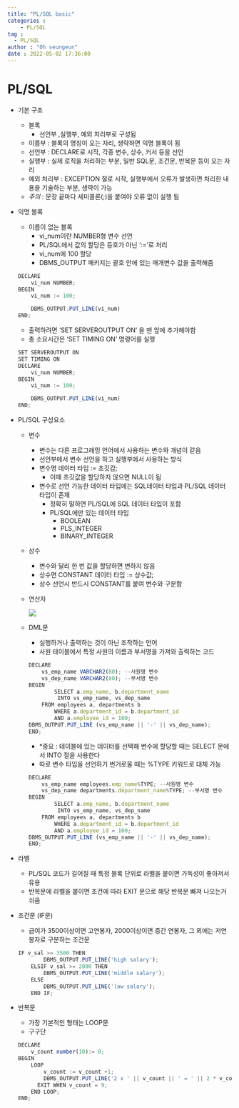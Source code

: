 ```yaml
---
title: "PL/SQL basic"
categories :
    - PL/SQL
tag :
  - PL/SQL
author : "Oh seungeun"
date : 2022-05-02 17:36:00
---
```

# PL/SQL

- 기본 구조
    - 블록
        - 선언부 ,실행부, 예외 처리부로 구성됨
    - 이름부 : 블록의 명칭이 오는 자리, 생략하면 익명 블록이 됨
    - 선언부 : DECLARE로 시작, 각종 변수, 상수, 커서 등을 선언
    - 실행부 : 실제 로직을 처리하는 부분, 일반 SQL문, 조건문, 반복문 등이 오는 자리
    - 예외 처리부 : EXCEPTION 절로 시작, 실행부에서 오류가 발생하면 처리한 내용을 기술하는 부분, 생략이 가능
    - *주의* : 문장 끝마다 세미콜론(;)을 붙여야 오류 없이 실행 됨
- 익명 블록
    - 이름이 없는 블록
        - vi_num이란 NUMBER형 변수 선언
        - PL/SQL에서 값의 할당은 등호가 아닌 ‘:=’로 처리
        - vi_num에 100 할당
        - DBMS_OUTPUT 패키지는 괄호 안에 있는 매개변수 값을 출력해줌
    
    ```jsx
    DECLARE
    	vi_num NUMBER;
    BEGIN
    	vi_num := 100;
    
    	DBMS_OUTPUT.PUT_LINE(vi_num)
    END;
    ```
    
    - 출력하려면 ‘SET SERVEROUTPUT ON’ 을 맨 앞에 추가해야함
    - 총 소요시간은 ‘SET TIMING ON’ 명령어를 실행
    
    ```jsx
    SET SERVEROUTPUT ON
    SET TIMING ON
    DECLARE
    	vi_num NUMBER;
    BEGIN
    	vi_num := 100;
    
    	DBMS_OUTPUT.PUT_LINE(vi_num)
    END;
    ```
    
- PL/SQL 구성요소
    - 변수
        - 변수는 다른 프로그래밍 언어에서 사용하는 변수와 개념이 같음
        - 선언부에서 변수 선언을 하고 실행부에서 사용하는 방식
        - 변수명 데이터 타입 := 초깃갑;
            - 이때 초깃값을 할당하지 않으면 NULL이 됨
        - 변수로 선언 가능한 데이터 타입에는  SQL데이터 타입과 PL/SQL 데이터 타입이 존재
            - 정확히 말하면 PL/SQL에 SQL 데이터 타입이 포함
            - PL/SQL에만 있는 데이터 타입
                - BOOLEAN
                - PLS_INTEGER
                - BINARY_INTEGER
    - 상수
        - 변수와 달리 한 번 값을 할당하면 변하지 않음
        - 상수면 CONSTANT 데이터 타입 := 상수값;
        - 상수 선언시 반드시 CONSTANT를 붙여 변수와 구분함
    - 연산자
        
        ![](/images/PLSQL/Untitled.png)
        
    - DML문
        - 실행하거나 출력하는 것이 아닌 조작하는 언어
        - 사원 테이블에서 특정 사원의 이름과 부서명을 가져와 출력하는 코드
        
        ```jsx
        DECLARE
        	vs_emp_name VARCHAR2(80); --사원명 변수
        	vs_dep_name VARCHAR2(80); --부서명 변수
        BEGIN
        		SELECT a.emp_name, b.department_name
        		 INTO vs_emp_name, vs_dep_name
            FROM employees a, departments b
        		WHERE a.department_id = b.department_id
        	    AND a.employee_id = 100;
        DBMS_OUTPUT.PUT_LINE (vs_emp_name || '-' || vs_dep_name);
        END;
        ```
        
        - *중요 : 테이블에 있는 데이터를 선택해 변수에 할당할 때는 SELECT 문에서 INTO 절을 사용한다
        - 따로 변수 타입을 선언하기 번거로울 때는 %TYPE 키워드로 대체 가능
        
        ```jsx
        DECLARE
        	vs_emp_name employees.emp_name%TYPE; --사원명 변수
        	vs_dep_name departments.department_name%TYPE; --부서명 변수
        BEGIN
        		SELECT a.emp_name, b.department_name
        		 INTO vs_emp_name, vs_dep_name
            FROM employees a, departments b
        		WHERE a.department_id = b.department_id
        	    AND a.employee_id = 100;
        DBMS_OUTPUT.PUT_LINE (vs_emp_name || '-' || vs_dep_name);
        END;
        ```
        

- 라벨
    - PL/SQL 코드가 길어질 때 특정 블록 단위로 라벨을 붙이면 가독성이 좋아져서 유용
    - 반복문에 라벨을 붙이면 조건에 따라 EXIT 문으로 해당 반복문 빠져 나오는거 쉬움
    
- 조건문 (IF문)
    - 급여가 3500이상이면 고연봉자, 2000이상이면 중간 연봉자, 그 외에는 저연봉자로 구분하는  조건문
    
    ```jsx
    IF v_sal >= 3500 THEN
            DBMS_OUTPUT.PUT_LINE('high salary');
        ELSIF v_sal >= 2000 THEN
            DBMS_OUTPUT.PUT_LINE('middle salary');
        ELSE
            DBMS_OUTPUT.PUT_LINE('low salary');
        END IF;
    ```
    
- 반복문
    - 가장 기본적인 형태는 LOOP문
    - 구구단
    
    ```jsx
    DECLARE
        v_count number(10):= 0;
    BEGIN
        LOOP
            v_count := v_count +1;
            DBMS_OUTPUT.PUT_LINE('2 x ' || v_count || ' = ' || 2 * v_count);
          EXIT WHEN v_count = 9;
        END LOOP;
    END;
    ```